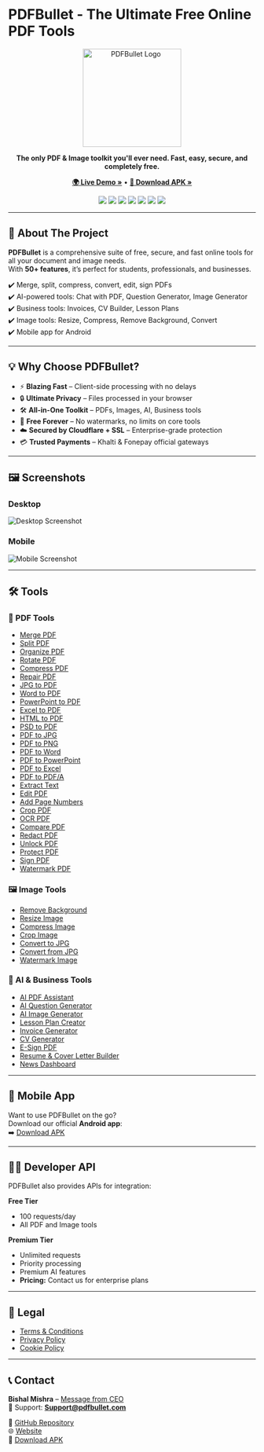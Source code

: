 # PDFBullet - The Ultimate Free Online PDF Tools

<p align="center">
  <img src="https://pdfbullet.com/logo.svg" alt="PDFBullet Logo" width="200"/>
</p>

<p align="center">
  <strong>The only PDF & Image toolkit you'll ever need. Fast, easy, secure, and completely free.</strong>
</p>

<p align="center">
  <a href="https://pdfbullet.com/"><strong>🌍 Live Demo »</strong></a> •
  <a href="https://github.com/pdfbullet/pdfbullet/releases/download/v1.0/app-release-signed.apk"><strong>📱 Download APK »</strong></a>
</p>

<p align="center">
  <img src="https://img.shields.io/badge/React-20232A?style=for-the-badge&logo=react&logoColor=61DAFB">
  <img src="https://img.shields.io/badge/TypeScript-007ACC?style=for-the-badge&logo=typescript&logoColor=white">
  <img src="https://img.shields.io/badge/Vite-646CFF?style=for-the-badge&logo=vite&logoColor=white">
  <img src="https://img.shields.io/badge/Tailwind_CSS-38B2AC?style=for-the-badge&logo=tailwind-css&logoColor=white">
  <img src="https://img.shields.io/badge/Firebase-FFCA28?style=for-the-badge&logo=firebase&logoColor=black">
  <img src="https://img.shields.io/badge/Cloudflare-Secured-orange?style=for-the-badge&logo=cloudflare&logoColor=white">
  <img src="https://img.shields.io/badge/SSL%20Secure-Yes-brightgreen?style=for-the-badge&logo=letsencrypt&logoColor=white">
</p>

---

## 🚀 About The Project

**PDFBullet** is a comprehensive suite of free, secure, and fast online tools for all your document and image needs.  
With **50+ features**, it’s perfect for students, professionals, and businesses.

✔️ Merge, split, compress, convert, edit, sign PDFs  
✔️ AI-powered tools: Chat with PDF, Question Generator, Image Generator  
✔️ Business tools: Invoices, CV Builder, Lesson Plans  
✔️ Image tools: Resize, Compress, Remove Background, Convert  
✔️ Mobile app for Android  

---

## 💡 Why Choose PDFBullet?

- ⚡ **Blazing Fast** – Client-side processing with no delays  
- 🔒 **Ultimate Privacy** – Files processed in your browser  
- 🛠️ **All-in-One Toolkit** – PDFs, Images, AI, Business tools  
- 💸 **Free Forever** – No watermarks, no limits on core tools  
- ☁️ **Secured by Cloudflare + SSL** – Enterprise-grade protection  
- 💳 **Trusted Payments** – Khalti & Fonepay official gateways  

---

## 🖼️ Screenshots

### Desktop
![Desktop Screenshot](https://ik.imagekit.io/fonepay/mockup_web%20PDFLY.png?updatedAt=1756018431063)

### Mobile
![Mobile Screenshot](https://ik.imagekit.io/fonepay/mockup_mobile.png?updatedAt=1756018431039)

---

## 🛠️ Tools

### 📂 PDF Tools

- [Merge PDF](https://pdfbullet.com/merge-pdf)  
- [Split PDF](https://pdfbullet.com/split-pdf)  
- [Organize PDF](https://pdfbullet.com/organize-pdf)  
- [Rotate PDF](https://pdfbullet.com/rotate-pdf)  
- [Compress PDF](https://pdfbullet.com/compress-pdf)  
- [Repair PDF](https://pdfbullet.com/repair-pdf)  
- [JPG to PDF](https://pdfbullet.com/jpg-to-pdf)  
- [Word to PDF](https://pdfbullet.com/word-to-pdf)  
- [PowerPoint to PDF](https://pdfbullet.com/powerpoint-to-pdf)  
- [Excel to PDF](https://pdfbullet.com/excel-to-pdf)  
- [HTML to PDF](https://pdfbullet.com/html-to-pdf)  
- [PSD to PDF](https://pdfbullet.com/psd-to-pdf)  
- [PDF to JPG](https://pdfbullet.com/pdf-to-jpg)  
- [PDF to PNG](https://pdfbullet.com/pdf-to-png)  
- [PDF to Word](https://pdfbullet.com/pdf-to-word)  
- [PDF to PowerPoint](https://pdfbullet.com/pdf-to-powerpoint)  
- [PDF to Excel](https://pdfbullet.com/pdf-to-excel)  
- [PDF to PDF/A](https://pdfbullet.com/pdf-to-pdfa)  
- [Extract Text](https://pdfbullet.com/extract-text)  
- [Edit PDF](https://pdfbullet.com/edit-pdf)  
- [Add Page Numbers](https://pdfbullet.com/page-numbers)  
- [Crop PDF](https://pdfbullet.com/crop-pdf)  
- [OCR PDF](https://pdfbullet.com/ocr-pdf)  
- [Compare PDF](https://pdfbullet.com/compare-pdf)  
- [Redact PDF](https://pdfbullet.com/redact-pdf)  
- [Unlock PDF](https://pdfbullet.com/unlock-pdf)  
- [Protect PDF](https://pdfbullet.com/protect-pdf)  
- [Sign PDF](https://pdfbullet.com/sign-pdf)  
- [Watermark PDF](https://pdfbullet.com/watermark-pdf)  

### 🖼️ Image Tools

- [Remove Background](https://pdfbullet.com/remove-background)  
- [Resize Image](https://pdfbullet.com/resize-image)  
- [Compress Image](https://pdfbullet.com/compress-image)  
- [Crop Image](https://pdfbullet.com/crop-image)  
- [Convert to JPG](https://pdfbullet.com/convert-to-jpg)  
- [Convert from JPG](https://pdfbullet.com/convert-from-jpg)  
- [Watermark Image](https://pdfbullet.com/watermark-image)  

### 🤖 AI & Business Tools

- [AI PDF Assistant](https://pdfbullet.com/ai-pdf-assistant)  
- [AI Question Generator](https://pdfbullet.com/ai-question-generator)  
- [AI Image Generator](https://pdfbullet.com/ai-image-generator)  
- [Lesson Plan Creator](https://pdfbullet.com/lesson-plan-creator)  
- [Invoice Generator](https://pdfbullet.com/invoice-generator)  
- [CV Generator](https://pdfbullet.com/cv-generator)  
- [E-Sign PDF](https://pdfbullet.com/sign-pdf)  
- [Resume & Cover Letter Builder](https://pdfbullet.com/resume-builder)  
- [News Dashboard](https://pdfbullet.com/news)  

---

## 📱 Mobile App

Want to use PDFBullet on the go?  
Download our official **Android app**:  
➡️ [Download APK](https://github.com/pdfbullet/pdfbullet/releases/download/v1.0/app-release-signed.apk)

---

## 👨‍💻 Developer API

PDFBullet also provides APIs for integration:

**Free Tier**
- 100 requests/day  
- All PDF and Image tools  

**Premium Tier**
- Unlimited requests  
- Priority processing  
- Premium AI features  
- **Pricing:** Contact us for enterprise plans  

---

## 📜 Legal

- [Terms & Conditions](https://pdfbullet.com/terms-of-service)  
- [Privacy Policy](https://pdfbullet.com/privacy-policy)  
- [Cookie Policy](https://pdfbullet.com/cookies-policy)  

---

## 📞 Contact

**Bishal Mishra** – [Message from CEO](https://pdfbullet.com/ceo)  
📧 Support: **Support@pdfbullet.com**  

🔗 [GitHub Repository](https://github.com/pdfbullet/pdfbullet)  
🌐 [Website](https://pdfbullet.com)  
📱 [Download APK](https://github.com/pdfbullet/pdfbullet/releases/download/v1.0/app-release-signed.apk)
